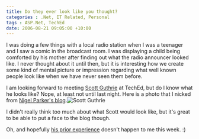 ```yaml
---
title: Do they ever look like you thought?
categories : .Net, IT Related, Personal
tags : ASP.Net, TechEd
date: 2006-08-21 09:05:00 +10:00
---
```


I was doing a few things with a local radio station when I was a teenager and I saw a comic in the broadcast room. I was displaying a child being comforted by his mother after finding out what the radio announcer looked like. I never thought about it until then, but it is interesting how we create some kind of mental picture or impression regarding what well known people look like when we have never seen them before.

I am looking forward to meeting [Scott Guthrie][0] at TechEd, but do I know what he looks like? Nope, at least not until last night. Here is a photo that I nicked from [Nigel Parker's blog][1].![Scott Guthrie][2]

I didn't really think too much about what Scott would look like, but it's great to be able to put a face to the blog though.

Oh, and hopefully [his prior experience][3] doesn't happen to me this week. :)

[0]: http://weblogs.asp.net/scottgu/default.aspx
[1]: http://blogs.msdn.com/nigel/archive/2006/08/21/709648.aspx
[2]: /blogfiles/WindowsLiveWriter/Dotheyeverlooklikeyouthought_C944/Scott%20Guthrie_3.jpg
[3]: http://weblogs.asp.net/scottgu/archive/2006/08/18/10-Worst-Presentation-Moments.aspx

